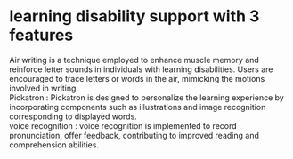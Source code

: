 # learning disability support with 3 features 
Air writing is a technique employed to enhance muscle memory and reinforce letter sounds in individuals with learning disabilities. Users are encouraged to trace letters or words in the air, mimicking the motions involved in writing. <br>
Pickatron :  Pickatron is designed to personalize the learning experience by incorporating components such as illustrations and image recognition corresponding to displayed words. <br>
voice recognition  : voice recognition is implemented to record pronunciation, offer feedback, contributing to improved reading and comprehension abilities.
